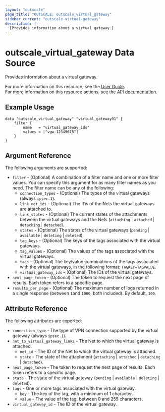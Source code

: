 ```yaml
---
layout: "outscale"
page_title: "OUTSCALE: outscale_virtual_gateway"
sidebar_current: "outscale-virtual-gateway"
description: |-
  [Provides information about a virtual gateway.]
---
```


# outscale_virtual_gateway Data Source

Provides information about a virtual gateway.

For more information on this resource, see the [User Guide](https://docs.outscale.com/en/userguide/About-Virtual-Private-Gateways.html).  
For more information on this resource actions, see the [API documentation](https://docs.outscale.com/api#3ds-outscale-api-virtualgateway).

## Example Usage

```hcl
data "outscale_virtual_gateway" "virtual_gateway01" {
    filter {
        name   = "virtual_gateway_ids"
        values = ["vgw-12345678"]
    }
}
```

## Argument Reference

The following arguments are supported:

* `filter` - (Optional) A combination of a filter name and one or more filter values. You can specify this argument for as many filter names as you need. The filter name can be any of the following:
    * `connection_types` - (Optional) The types of the virtual gateways (always `ipsec.1`).
    * `link_net_ids` - (Optional) The IDs of the Nets the virtual gateways are attached to.
    * `link_states` - (Optional) The current states of the attachments between the virtual gateways and the Nets (`attaching` \| `attached` \| `detaching` \| `detached`).
    * `states` - (Optional) The states of the virtual gateways (`pending` \| `available` \| `deleting` \| `deleted`).
    * `tag_keys` - (Optional) The keys of the tags associated with the virtual gateways.
    * `tag_values` - (Optional) The values of the tags associated with the virtual gateways.
    * `tags` - (Optional) The key/value combinations of the tags associated with the virtual gateways, in the following format: `TAGKEY=TAGVALUE`.
    * `virtual_gateway_ids` - (Optional) The IDs of the virtual gateways.
* `next_page_token` - (Optional) The token to request the next page of results. Each token refers to a specific page.
* `results_per_page` - (Optional) The maximum number of logs returned in a single response (between `1`and `1000`, both included). By default, `100`.

## Attribute Reference

The following attributes are exported:

* `connection_type` - The type of VPN connection supported by the virtual gateway (always `ipsec.1`).
* `net_to_virtual_gateway_links` - The Net to which the virtual gateway is attached.
    * `net_id` - The ID of the Net to which the virtual gateway is attached.
    * `state` - The state of the attachment (`attaching` \| `attached` \| `detaching` \| `detached`).
* `next_page_token` - The token to request the next page of results. Each token refers to a specific page.
* `state` - The state of the virtual gateway (`pending` \| `available` \| `deleting` \| `deleted`).
* `tags` - One or more tags associated with the virtual gateway.
    * `key` - The key of the tag, with a minimum of 1 character.
    * `value` - The value of the tag, between 0 and 255 characters.
* `virtual_gateway_id` - The ID of the virtual gateway.
